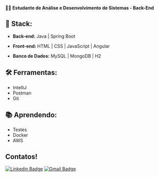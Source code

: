 🧑‍💼 **Estudante de Análise e Desenvolvimento de Sistemas - Back-End**  

## 💙 Stack:

- **Back-end:** Java | Spring Boot

- **Front-end:** HTML | CSS | JavaScript | Angular

- **Banco de Dados:** MySQL | MongoDB | H2

 ## 🛠️ Ferramentas:
 
- IntelliJ
- Postman
- Git

## 📚 Aprendendo:

- Testes
- Docker
- AWS

## Contatos!
[![Linkedin Badge](https://img.shields.io/badge/-LinkedIn-blue?style=for-the-badge&logo=Linkedin&logoColor=white&link=https://br.linkedin.com/in/ecalazaes)](https://br.linkedin.com/in/ecalazaes)
[![Gmail Badge](https://img.shields.io/badge/-Gmail-c14438?style=for-the-badge&logo=Gmail&logoColor=white&link=mailto:ecalazaes@gmail.com)](mailto:ecalazaes@gmail.com)
  

